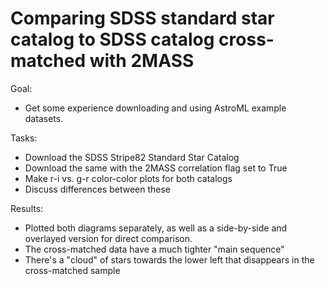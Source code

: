 # Comparing SDSS standard star catalog to SDSS catalog cross-matched with 2MASS

Goal:  
* Get some experience downloading and using AstroML example datasets.

Tasks:  
* Download the SDSS Stripe82 Standard Star Catalog
* Download the same with the 2MASS correlation flag set to True
* Make r-i vs. g-r color-color plots for both catalogs
* Discuss differences between these

Results:  
* Plotted both diagrams separately, as well as a side-by-side and overlayed version for direct comparison.
* The cross-matched data have a much tighter "main sequence"
* There's a "cloud" of stars towards the lower left that disappears in the cross-matched sample

